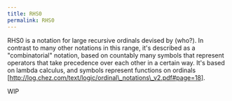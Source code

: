 ```yaml
---
title: RHS0
permalink: RHS0
---
```


RHS0 is a notation for large recursive ordinals devised by (who?). In contrast to many other notations in this range, it's described as a "combinatorial" notation, based on countably many symbols that represent operators that take precedence over each other in a certain way. It's based on lambda calculus, and symbols represent functions on ordinals [http://log.chez.com/text/logic/ordinal\_notations\_v2.pdf#page=18].

WIP